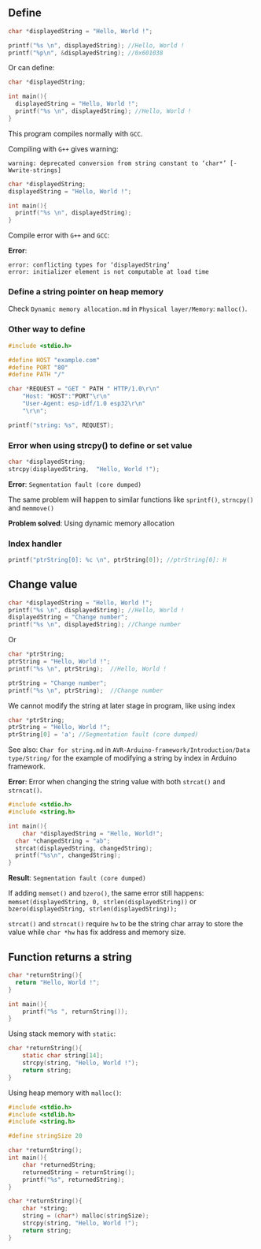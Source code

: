 ## Define

```c
char *displayedString = "Hello, World !";

printf("%s \n", displayedString); //Hello, World !
printf("%p\n", &displayedString); //0x601038
```
Or can define:
```c
char *displayedString;

int main(){ 
  displayedString = "Hello, World !";
  printf("%s \n", displayedString); //Hello, World !
}  
```

This program compiles normally with ``GCC``.

Compiling with ``G++`` gives warning:
```
warning: deprecated conversion from string constant to ‘char*’ [-Wwrite-strings]
```

```c
char *displayedString;
displayedString = "Hello, World !";

int main(){ 
  printf("%s \n", displayedString);
}  
```

Compile error with ``G++`` and ``GCC``:

**Error**:

```
error: conflicting types for ‘displayedString’
error: initializer element is not computable at load time
```

### Define a string pointer on heap memory

Check ``Dynamic memory allocation.md`` in ``Physical layer/Memory``: ``malloc()``.

### Other way to define

```c
#include <stdio.h>

#define HOST "example.com"
#define PORT "80"
#define PATH "/"

char *REQUEST = "GET " PATH " HTTP/1.0\r\n"
    "Host: "HOST":"PORT"\r\n"
    "User-Agent: esp-idf/1.0 esp32\r\n"
    "\r\n";

printf("string: %s", REQUEST);
```

### Error when using strcpy() to define or set value

```c
char *displayedString;
strcpy(displayedString,  "Hello, World !");
```
**Error**: ``Segmentation fault (core dumped)``

The same problem will happen to similar functions like ``sprintf()``, ``strncpy()`` and ``memmove()``

**Problem solved**: Using dynamic memory allocation

### Index handler

```c
printf("ptrString[0]: %c \n", ptrString[0]); //ptrString[0]: H 
```

## Change value

```c
char *displayedString = "Hello, World !";
printf("%s \n", displayedString); //Hello, World !
displayedString = "Change number";
printf("%s \n", displayedString); //Change number
```
Or
```c
char *ptrString;
ptrString = "Hello, World !";
printf("%s \n", ptrString);  //Hello, World ! 

ptrString = "Change number";
printf("%s \n", ptrString);  //Change number
```

We cannot modify the string at later stage in program, like using index

```c
char *ptrString;
ptrString = "Hello, World !";
ptrString[0] = 'a'; //Segmentation fault (core dumped)
```

See also: ``Char for string.md`` in ``AVR-Arduino-framework/Introduction/Data type/String/`` for the example of modifying a string by index in Arduino framework.

**Error**: Error when changing the string value with both ``strcat()`` and ``strncat()``.

```c
#include <stdio.h>
#include <string.h>

int main(){
    char *displayedString = "Hello, World!";
  char *changedString = "ab";
  strcat(displayedString, changedString);
  printf("%s\n", changedString);
}
```
**Result**: ``Segmentation fault (core dumped)``

If adding ``memset()`` and ``bzero()``, the same error still happens: ``memset(displayedString, 0, strlen(displayedString))`` or ``bzero(displayedString, strlen(displayedString));``

``strcat()`` and ``strncat()`` require ``hw`` to be the string char array to store the value while ``char *hw`` has fix address and memory size.

## Function returns a string

```c
char *returnString(){
  return "Hello, World !";
}

int main(){
	printf("%s ", returnString());
}
```

Using stack memory with ``static``:

```c
char *returnString(){
	static char string[14];
	strcpy(string, "Hello, World !");
	return string;
}
```
Using heap memory with ``malloc()``:

```c
#include <stdio.h>
#include <stdlib.h>
#include <string.h>

#define stringSize 20

char *returnString();
int main(){
	char *returnedString;
	returnedString = returnString();
	printf("%s", returnedString);
}

char *returnString(){
	char *string;
	string = (char*) malloc(stringSize);
	strcpy(string, "Hello, World !");
	return string;
}
```
